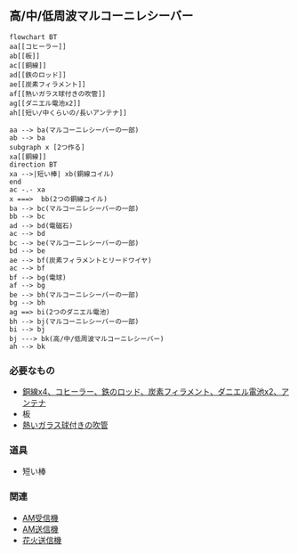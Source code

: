 ## 高/中/低周波マルコーニレシーバー
```mermaid
flowchart BT
aa[[コヒーラー]]
ab[[板]]
ac[[銅線]]
ad[[鉄のロッド]]
ae[[炭素フィラメント]]
af[[熱いガラス球付きの吹管]]
ag[[ダニエル電池x2]]
ah[[短い/中くらいの/長いアンテナ]]

aa --> ba(マルコーニレシーバーの一部)
ab --> ba
subgraph x [2つ作る]
xa[[銅線]]
direction BT
xa -->|短い棒| xb(銅線コイル)
end
ac -.- xa
x ===>  bb(2つの銅線コイル)
ba --> bc(マルコーニレシーバーの一部)
bb --> bc
ad --> bd(電磁石)
ac --> bd
bc --> be(マルコーニレシーバーの一部)
bd --> be
ae --> bf(炭素フィラメントとリードワイヤ)
ac --> bf
bf --> bg(電球)
af --> bg
be --> bh(マルコーニレシーバーの一部)
bg --> bh
ag ==> bi(2つのダニエル電池)
bh --> bj(マルコーニレシーバーの一部)
bi --> bj
bj ---> bk(高/中/低周波マルコーニレシーバー)
ah --> bk
```
### 必要なもの
* [銅線x4、コヒーラー、鉄のロッド、炭素フィラメント、ダニエル電池x2、アンテナ](https://github.com/aya-0p/yah-craft-recipe/blob/main/AM-marconi-parts.md)
* 板
* [熱いガラス球付きの吹管](https://github.com/aya-0p/yah-craft-recipe/blob/main/Glass.md)

### 道具
* 短い棒

### 関連
* [AM受信機](https://github.com/aya-0p/yah-craft-recipe/blob/main/AM-receiver.md)
* [AM送信機](https://github.com/aya-0p/yah-craft-recipe/blob/main/AM-transmitter.md)
* [花火送信機](https://github.com/aya-0p/yah-craft-recipe/blob/main/Marconi-transmitter.md)
